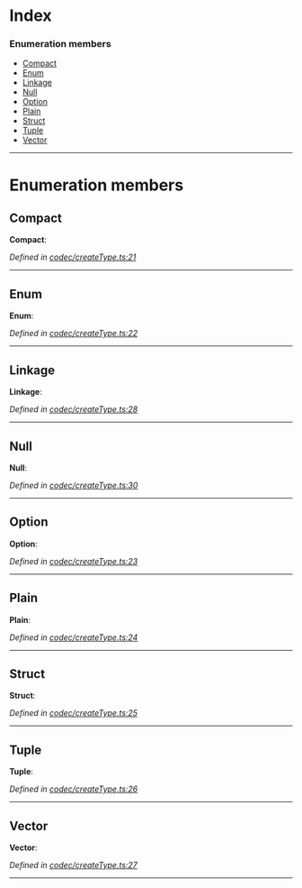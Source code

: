 

# Index

### Enumeration members

* [Compact](_codec_createtype_.typedefinfo.md#compact)
* [Enum](_codec_createtype_.typedefinfo.md#enum)
* [Linkage](_codec_createtype_.typedefinfo.md#linkage)
* [Null](_codec_createtype_.typedefinfo.md#null)
* [Option](_codec_createtype_.typedefinfo.md#option)
* [Plain](_codec_createtype_.typedefinfo.md#plain)
* [Struct](_codec_createtype_.typedefinfo.md#struct)
* [Tuple](_codec_createtype_.typedefinfo.md#tuple)
* [Vector](_codec_createtype_.typedefinfo.md#vector)

---

# Enumeration members

<a id="compact"></a>

##  Compact

**Compact**: 

*Defined in [codec/createType.ts:21](https://github.com/polkadot-js/api/blob/5a857a3/packages/types/src/codec/createType.ts#L21)*

___
<a id="enum"></a>

##  Enum

**Enum**: 

*Defined in [codec/createType.ts:22](https://github.com/polkadot-js/api/blob/5a857a3/packages/types/src/codec/createType.ts#L22)*

___
<a id="linkage"></a>

##  Linkage

**Linkage**: 

*Defined in [codec/createType.ts:28](https://github.com/polkadot-js/api/blob/5a857a3/packages/types/src/codec/createType.ts#L28)*

___
<a id="null"></a>

##  Null

**Null**: 

*Defined in [codec/createType.ts:30](https://github.com/polkadot-js/api/blob/5a857a3/packages/types/src/codec/createType.ts#L30)*

___
<a id="option"></a>

##  Option

**Option**: 

*Defined in [codec/createType.ts:23](https://github.com/polkadot-js/api/blob/5a857a3/packages/types/src/codec/createType.ts#L23)*

___
<a id="plain"></a>

##  Plain

**Plain**: 

*Defined in [codec/createType.ts:24](https://github.com/polkadot-js/api/blob/5a857a3/packages/types/src/codec/createType.ts#L24)*

___
<a id="struct"></a>

##  Struct

**Struct**: 

*Defined in [codec/createType.ts:25](https://github.com/polkadot-js/api/blob/5a857a3/packages/types/src/codec/createType.ts#L25)*

___
<a id="tuple"></a>

##  Tuple

**Tuple**: 

*Defined in [codec/createType.ts:26](https://github.com/polkadot-js/api/blob/5a857a3/packages/types/src/codec/createType.ts#L26)*

___
<a id="vector"></a>

##  Vector

**Vector**: 

*Defined in [codec/createType.ts:27](https://github.com/polkadot-js/api/blob/5a857a3/packages/types/src/codec/createType.ts#L27)*

___

